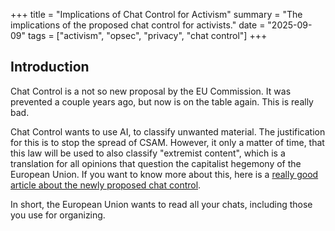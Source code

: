 +++
title = "Implications of Chat Control for Activism"
summary = "The implications of the proposed chat control for activists."
date = "2025-09-09"
tags = ["activism", "opsec", "privacy", "chat control"]
+++

## Introduction

Chat Control is a not so new proposal by the EU Commission. It was prevented a couple years ago, but now is on the table again. This is really bad.  

Chat Control wants to use AI, to classify unwanted material. The justification for this is to stop the spread of CSAM. However, it only a matter of time, that this law will be used to also classify "extremist content", which is a translation for all opinions that question the capitalist hegemony of the European Union. If you want to know more about this, here is a [really good article about the newly proposed chat control](https://www.privacyguides.org/articles/2025/09/08/chat-control-must-be-stopped/).

In short, the European Union wants to read all your chats, including those you use for organizing.